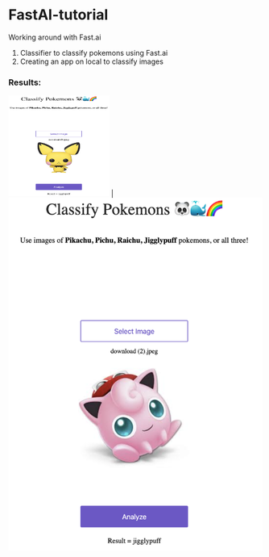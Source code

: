 # FastAI-tutorial
Working around with Fast.ai

1. Classifier to classify pokemons using Fast.ai
2. Creating an app on local to classify images

### Results:

<img src ="Images/pichu.png" width='200' height='200'> | ![](Images/jigglypuff.png)
